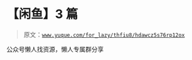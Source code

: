 # 【闲鱼】3 篇

> 原文：[`www.yuque.com/for_lazy/thfiu8/hdawcz5s76rp12ox`](https://www.yuque.com/for_lazy/thfiu8/hdawcz5s76rp12ox)

公众号懒人找资源，懒人专属群分享